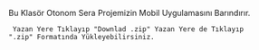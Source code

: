 Bu Klasör Otonom Sera Projemizin Mobil Uygulamasını Barındırır.

<CODE> Yazan Yere Tıklayıp "Downlad .zip" Yazan Yere de Tıklayıp ".zip" Formatında Yükleyebilirsiniz.
